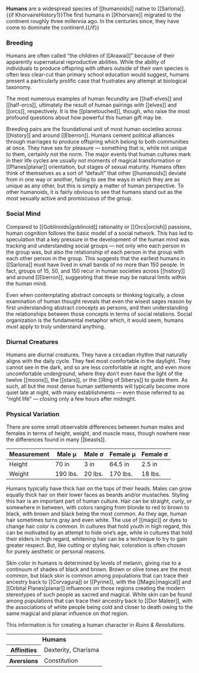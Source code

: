**Humans** are a widespread species of
[[humanoids]] native to [[Sarlona]].
{{if KhorvaireHistory1}}The first humans in
[[Khorvaire]] migrated to the continent roughly
three millennia ago. In the centuries since, they
have come to dominate the continent.{{/if}}

### Breeding

Humans are often called “the children of
[[Arawai]]” because of their apparently
supernatural reproductive abilities. While the
ability of individuals to produce offspring with
others outside of their own species is often less
clear-cut than primary school education would
suggest, humans present a particularly prolific
case that frustrates any attempt at biological
taxonomy.

The most numerous examples of human fecundity
are [[half-elves]] and [[half-orcs]], ultimately
the result of human pairings with [[elves]] and
[[orcs]], respectively. It is the [[planetouched]],
though, who raise the most profound questions
about how powerful this human gift may be.

Breeding pairs are the foundational unit of most
human societies across [[history]] and around
[[Eberron]]. Humans cement political alliances
through marriages to produce offspring which
belong to both communities at once. They have
sex for pleasure — something that is, while not
unique to them, certainly not the norm. The
major events that human cultures mark in their
life cycles are usually not moments of magical
transformation or [[Planes|planar]] orientation,
but stages of sexual maturity. Humans often think
of themselves as a sort of “default” that other
[[humanoids]] deviate from in one way or another,
failing to see the ways in which they are as
unique as any other, but this is simply a matter
of human perspective. To other humanoids, it is
fairly obvious to see that humans stand out as
the most sexually active and promiscuous of
the group.

### Social Mind

Compared to [[Goblinoids|goblinoid]] rationality
or [[Orcs|orcish]] passions, human cognition
follows the basic model of a social network. This
has led to speculation that a key pressure in
the development of the human mind was tracking
and understanding social groups — not only who
each person in the group was, but also the
relationship of each person in the group with
each other person in the group. This suggests that
the earliest humans in [[Sarlona]] must have
lived in small bands of no more than 150 people.
In fact, groups of 15, 50, and 150 recur in
human societies across [[history]] and around
[[Eberron]], suggesting that these may be
natural limits within the human mind.

Even when contemplating abstract concepts or
thinking logically, a close examination of human
thought reveals that even the wisest sages
reason by first understanding abstract concepts
as persons, and then understanding the
relationships between those concepts in terms of
social relations. Social organization is the
fundamental metaphor which, it would seem,
humans _must_ apply to truly understand anything.

### Diurnal Creatures

Humans are diurnal creatures. They have a
circadian rhythm that naturally aligns with the
daily cycle. They feel most comfortable in the
daylight. They cannot see in the dark, and so
are less comfortable at night, and even more
uncomfortable underground, where they don’t even
have the light of the twelve [[moons]], the
[[stars]], or the [[Ring of Siberys]] to guide
them. As such, all but the most dense human
settlements will typically become more quiet
late at night, with many establishments — even
those referred to as “night life” — closing only
a few hours after midnight.

### Physical Variation

There are some small observable differences
between human males and females in terms of
height, weight, and muscle mass, though nowhere
near the differences found in many [[beasts]].

Measurement | Male μ | Male σ | Female μ | Female σ
--- | --- | --- | --- | ---
Height | 70 in | 3 in | 64.5 in | 2.5 in
Weight | 190 lbs. | 20 lbs. | 170 lbs. | 18 lbs.

Humans typically have thick hair on the tops of
their heads. Males can grow equally thick hair on
their lower faces as beards and/or mustaches.
Styling this hair is an important part of human
culture. Hair can be straight, curly, or somewhere
in between, with colors ranging from blonde to
red to brown to black, with brown and black being
the most common. As they age, human hair sometimes
turns gray and even white. The use of [[magic]]
or dyes to change hair color is common. In
cultures that hold youth in high regard, this can
be motivated by an attempt to hide one’s age,
while in cultures that hold their elders in high
regard, whitening hair can be a technique to
try to gain greater respect. But, like cutting or
styling hair, coloration is often chosen for
purely aesthetic or personal reasons.

Skin color in humans is determined by levels of
melanin, giving rise to a continuum of shades of
black and brown. Brown or olive tones are the
most common, but black skin is common among
populations that can trace their ancestry back
to [[Corvagura]] or [[Pyrine]], with the
[[Magic|magical]] and [[Orbital Planes|planar]]
influences on those regions creating the modern
stereotypes of such people as sacred and magical.
White skin can be found among populations that
can trace their ancestry back to [[Dor Maleer]],
with the associations of white people being cold
and closer to death owing to the same magical
and planar influence on _that_ region.

<section class="rnr">
<p>This information is for creating a human
character in <em>Ruins &amp; Revolutions.</em></p>
<table class="rnr-species"><tbody>
<tr><th colspan="2">Humans</th></tr>
<tr><th>Affinities</th><td>Dexterity, Charisma</td></tr>
<tr><th>Aversions</th><td>Constitution</td></tr>
</tbody></table>
</section>
